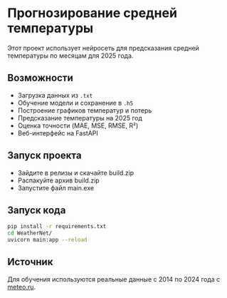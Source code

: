 # Прогнозирование средней температуры  

Этот проект использует нейросеть для предсказания средней температуры по месяцам для 2025 года.

## Возможности  
- Загрузка данных из `.txt`  
- Обучение модели и сохранение в `.h5`  
- Построение графиков температур и потерь  
- Предсказание температуры на 2025 год  
- Оценка точности (MAE, MSE, RMSE, R²)  
- Веб-интерфейс на FastAPI

## Запуск проекта
- Зайдите в релизы и скачайте build.zip
- Распакуйте архив build.zip
- Запустите файл main.exe

## Запуск кода
```sh
pip install -r requirements.txt
cd WeatherNet/
uvicorn main:app --reload
```

## Источник
Для обучения используются реальные данные с 2014 по 2024 года с [meteo.ru](https://meteo.ru).  
